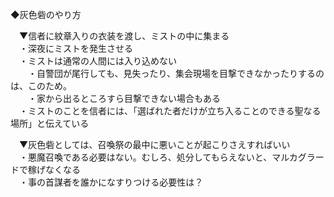   
◆灰色砦のやり方  
  
　▼信者に紋章入りの衣装を渡し、ミストの中に集まる  
　・深夜にミストを発生させる  
　・ミストは通常の人間には入り込めない  
　　・自警団が尾行しても、見失ったり、集会現場を目撃できなかったりするのは、このため。  
　　・家から出るところすら目撃できない場合もある  
　・ミストのことを信者には、「選ばれた者だけが立ち入ることのできる聖なる場所」と伝えている  
  
　▼灰色砦としては、召喚祭の最中に悪いことが起こりさえすればいい  
　・悪魔召喚である必要はない。むしろ、処分してもらえないと、マルカグラードで稼げなくなる  
　・事の首謀者を誰かになすりつける必要性は？  
  
  
